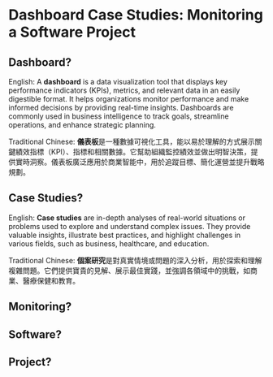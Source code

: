 # Dashboard Case Studies: Monitoring a Software Project

## Dashboard?
English: A **dashboard** is a data visualization tool that displays key performance indicators (KPIs), metrics, and relevant data in an easily digestible format. It helps organizations monitor performance and make informed decisions by providing real-time insights. Dashboards are commonly used in business intelligence to track goals, streamline operations, and enhance strategic planning.

Traditional Chinese: **儀表板**是一種數據可視化工具，能以易於理解的方式展示關鍵績效指標（KPI）、指標和相關數據。它幫助組織監控績效並做出明智決策，提供實時洞察。儀表板廣泛應用於商業智能中，用於追蹤目標、簡化運營並提升戰略規劃。

## Case Studies?
English: **Case studies** are in-depth analyses of real-world situations or problems used to explore and understand complex issues. They provide valuable insights, illustrate best practices, and highlight challenges in various fields, such as business, healthcare, and education.

Traditional Chinese: **個案研究**是對真實情境或問題的深入分析，用於探索和理解複雜問題。它們提供寶貴的見解、展示最佳實踐，並強調各領域中的挑戰，如商業、醫療保健和教育。
## Monitoring?

## Software?

## Project?
